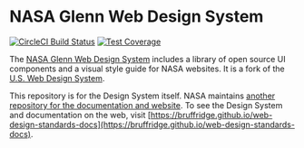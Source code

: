 # NASA Glenn Web Design System
[![CircleCI Build Status](https://circleci.com/gh/bruffridge/nasawds/tree/develop.svg?style=shield)](https://circleci.com/gh/bruffridge/nasawds/tree/develop) [![Test Coverage](https://codeclimate.com/github/bruffridge/nasawds/badges/coverage.svg)](https://codeclimate.com/github/bruffridge/nasawds/coverage)

The [NASA Glenn Web Design System](https://bruffridge.github.io/web-design-standards-docs) includes a library of open source UI components and a visual style guide for NASA websites. It is a fork of the [U.S. Web Design System](https://github.com/uswds/uswds).

This repository is for the Design System itself. NASA maintains [another repository for the documentation and website](https://github.com/bruffridge/web-design-standards-docs). To see the Design System and documentation on the web, visit [https://bruffridge.github.io/web-design-standards-docs](https://bruffridge.github.io/web-design-standards-docs).
